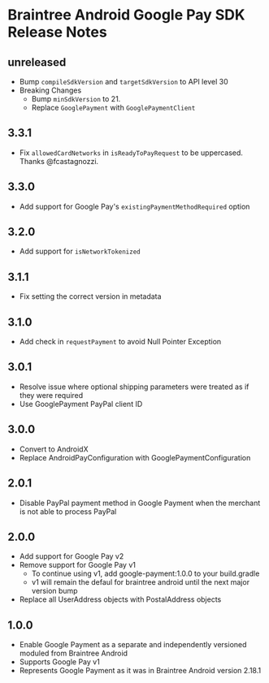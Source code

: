 # Braintree Android Google Pay SDK Release Notes

## unreleased

* Bump `compileSdkVersion` and `targetSdkVersion` to API level 30
* Breaking Changes
  * Bump `minSdkVersion` to 21.
  * Replace `GooglePayment` with `GooglePaymentClient`

## 3.3.1

* Fix `allowedCardNetworks` in `isReadyToPayRequest` to be uppercased. Thanks @fcastagnozzi.

## 3.3.0

* Add support for Google Pay's `existingPaymentMethodRequired` option

## 3.2.0

* Add support for `isNetworkTokenized`

## 3.1.1

* Fix setting the correct version in metadata

## 3.1.0

* Add check in `requestPayment` to avoid Null Pointer Exception

## 3.0.1

* Resolve issue where optional shipping parameters were treated as if they were required
* Use GooglePayment PayPal client ID

## 3.0.0

* Convert to AndroidX
* Replace AndroidPayConfiguration with GooglePaymentConfiguration

## 2.0.1

* Disable PayPal payment method in Google Payment when the merchant is not able to process PayPal

## 2.0.0

* Add support for Google Pay v2
* Remove support for Google Pay v1
  * To continue using v1, add google-payment:1.0.0 to your build.gradle
  * v1 will remain the defaul for braintree android until the next major version bump
* Replace all UserAddress objects with PostalAddress objects

## 1.0.0

* Enable Google Payment as a separate and independently versioned moduled from Braintree Android
* Supports Google Pay v1
* Represents Google Payment as it was in Braintree Android version 2.18.1

